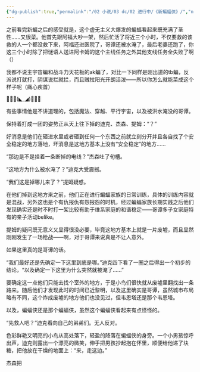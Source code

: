 ```yaml
---
{"dg-publish":true,"permalink":"/02 小说/03 dc/02 进行中/《新蝙蝠侠》/","noteIcon":""}
---
```


之前看完新蝙之后的感受就是，这个虚无主义大爆发的蝙蝠看起来既充满了圣性……又很菜。他首先跟阿福大吵一架，然后忙活了将近三个小时，不仅要救的该救的人一个都没救下来，阿福还进医院了，哥谭还被水淹了，最后老婆还跑了，你这三个小时除了把谜语人送进阿卡姆的这个主线任务之外其他支线任务全失败了啊（）

我都不说主宇宙蝙和战斗力天花板的ak蝙了，对比一下同样是刚出道的tb蝙，反派说打就打，阴谋说拦就拦，而且贼拉阳光开朗活泼——所以你怎么就能菜成这个样子呢（痛心疾首）

🦇🦇🦇(◣_◢)🦇🦇🦇

有些事情他是不讲道理的，包括魔法、穿越、平行宇宙，以及被洪水淹没的哥谭。

保持着打成一团的姿势正从天上往下掉的迪克、杰森、提姆：“？”

好消息是他们在砸进水里或者砸到任何一个东西之前就立刻分开并且各自找了个安全稳定的地方落地，坏消息是这地方基本上没有“安全稳定”的地方……

“那边是不是挂着一条断掉的电线？”杰森吐了句槽。

“这地方为什么被水淹了？”迪克大受震撼。

“我们这是掉哪儿来了？”提姆疑惑。

在他们掉到这地方来之前，他们正在进行蝙蝠家族的日常训练，具体的训练内容就是混战，另外这也是个有仇报仇有怨报怨的时机，经过蝙蝠家族长期实践之后他们发现确实还是时不时打一架比较有助于维系家庭的和谐稳定——哥谭多子女家庭特有的亲子活动belike。

提姆的疑问既无意义又显得很没必要，毕竟这地方基本上就是一片废墟，而且显然刚刚发生了一场枪战——啊，对于哥谭来说真是不让人意外。

如果这里真的是哥谭的话。

“我们最好还是先确定一下这里到底是哪。”迪克四下看了一圈之后得出一个初步的结论，“以及确定一下这里为什么突然就被淹了……”

要确定这一点他们只能去找个室外的地方，于是小鸟们很快就从废墟里翻找出一条路来。随后他们才发现此时的时间已近黎明，以及这里确实是哥谭，虽然城市布局略有不同，这个炸成废墟的地方他们也没见过，但韦恩塔还是那个韦恩塔。

以及，蝙蝠侠还是那个蝙蝠侠，虽然这个蝙蝠侠看起来有点怪怪的。

“先救人吧？”迪克看向自己的弟弟们。无人反对。

色彩鲜艳又明亮的小鸟从高处落下，轻盈的降落在蝙蝠侠的身旁。一个小男孩惊呼出声，迪克则露出一个漂亮的微笑，伸手把男孩抄起抱在怀里，顺便给他递了块糖，把他放在干燥的地面上：“来，走这边。”

杰森把